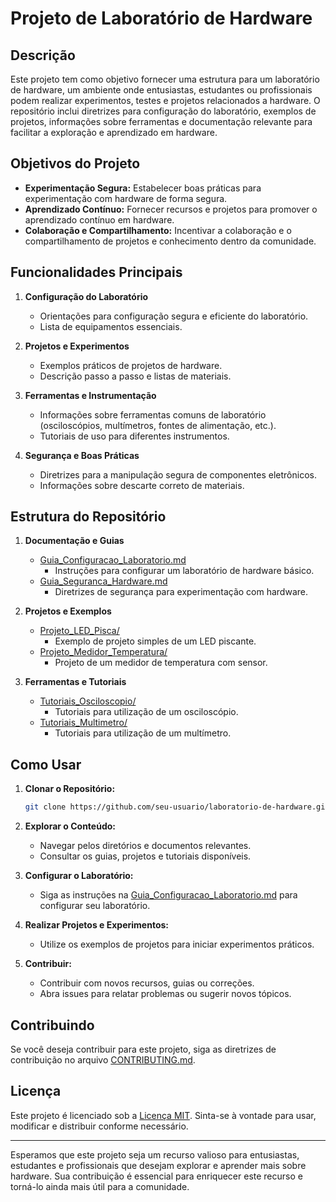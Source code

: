 # Projeto de Laboratório de Hardware

## Descrição

Este projeto tem como objetivo fornecer uma estrutura para um laboratório de hardware, um ambiente onde entusiastas, estudantes ou profissionais podem realizar experimentos, testes e projetos relacionados a hardware. O repositório inclui diretrizes para configuração do laboratório, exemplos de projetos, informações sobre ferramentas e documentação relevante para facilitar a exploração e aprendizado em hardware.

## Objetivos do Projeto

- **Experimentação Segura:** Estabelecer boas práticas para experimentação com hardware de forma segura.
- **Aprendizado Contínuo:** Fornecer recursos e projetos para promover o aprendizado contínuo em hardware.
- **Colaboração e Compartilhamento:** Incentivar a colaboração e o compartilhamento de projetos e conhecimento dentro da comunidade.

## Funcionalidades Principais

1. **Configuração do Laboratório**
   - Orientações para configuração segura e eficiente do laboratório.
   - Lista de equipamentos essenciais.

2. **Projetos e Experimentos**
   - Exemplos práticos de projetos de hardware.
   - Descrição passo a passo e listas de materiais.

3. **Ferramentas e Instrumentação**
   - Informações sobre ferramentas comuns de laboratório (osciloscópios, multímetros, fontes de alimentação, etc.).
   - Tutoriais de uso para diferentes instrumentos.

4. **Segurança e Boas Práticas**
   - Diretrizes para a manipulação segura de componentes eletrônicos.
   - Informações sobre descarte correto de materiais.

## Estrutura do Repositório

1. **Documentação e Guias**
   - [Guia_Configuracao_Laboratorio.md](Guia_Configuracao_Laboratorio.md)
     - Instruções para configurar um laboratório de hardware básico.
   - [Guia_Seguranca_Hardware.md](Guia_Seguranca_Hardware.md)
     - Diretrizes de segurança para experimentação com hardware.

2. **Projetos e Exemplos**
   - [Projeto_LED_Pisca/](Projeto_LED_Pisca/)
     - Exemplo de projeto simples de um LED piscante.
   - [Projeto_Medidor_Temperatura/](Projeto_Medidor_Temperatura/)
     - Projeto de um medidor de temperatura com sensor.

3. **Ferramentas e Tutoriais**
   - [Tutoriais_Osciloscopio/](Tutoriais_Osciloscopio/)
     - Tutoriais para utilização de um osciloscópio.
   - [Tutoriais_Multimetro/](Tutoriais_Multimetro/)
     - Tutoriais para utilização de um multímetro.

## Como Usar

1. **Clonar o Repositório:**
   ```bash
   git clone https://github.com/seu-usuario/laboratorio-de-hardware.git
   ```

2. **Explorar o Conteúdo:**
   - Navegar pelos diretórios e documentos relevantes.
   - Consultar os guias, projetos e tutoriais disponíveis.

3. **Configurar o Laboratório:**
   - Siga as instruções na [Guia_Configuracao_Laboratorio.md](Guia_Configuracao_Laboratorio.md) para configurar seu laboratório.

4. **Realizar Projetos e Experimentos:**
   - Utilize os exemplos de projetos para iniciar experimentos práticos.

5. **Contribuir:**
   - Contribuir com novos recursos, guias ou correções.
   - Abra issues para relatar problemas ou sugerir novos tópicos.

## Contribuindo

Se você deseja contribuir para este projeto, siga as diretrizes de contribuição no arquivo [CONTRIBUTING.md](CONTRIBUTING.md).

## Licença

Este projeto é licenciado sob a [Licença MIT](LICENSE). Sinta-se à vontade para usar, modificar e distribuir conforme necessário.

---

Esperamos que este projeto seja um recurso valioso para entusiastas, estudantes e profissionais que desejam explorar e aprender mais sobre hardware. Sua contribuição é essencial para enriquecer este recurso e torná-lo ainda mais útil para a comunidade.
